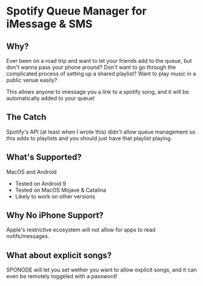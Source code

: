 # Spotify Queue Manager for iMessage & SMS

## Why?
Ever been on a road trip and want to let your friends add to the queue, but don't wanna pass your phone around?
Don't want to go through the complicated process of setting up a shared playlist?
Want to play music in a public venue easily?

This allows anyone to imessage you a link to a spotify song, and it will be automatically added to your queue!

## The Catch
Spotify's API (at least when I wrote this) didn't allow queue management so this adds to playlists and you should just have that playlist playing.

## What's Supported?
MacOS and Android
- Tested on Android 9
- Tested on MacOS Mojave & Catalina
- Likely to work on other versions

## Why No iPhone Support?
Apple's restrictive ecosystem will not allow for apps to read notifs/messages.

## What about explicit songs?
SPONODE will let you set wether you want to allow explicit songs, and it can even be remotely toggeled with a password!

